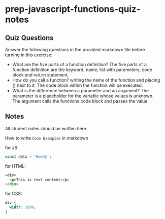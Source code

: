 # prep-javascript-functions-quiz-notes

## Quiz Questions

Answer the following questions in the provided markdown file before turning in this exercise:

- What are the five parts of a function definition?
  The five parts of a function definition are the keyword, name, list with parameters, code block and return statement.
- How do you call a function?
  writing the name of the function and placing () next to it. The code block within the function will be executed.
- What is the difference between a parameter and an argument?
  The parameter is a placeholder for the variable whose values is unknown. The argument calls the functions code block and passes the value.

## Notes

All student notes should be written here.

How to write `Code Examples` in markdown

for JS:

```javascript
const data = 'Howdy';
```

for HTML:

```html
<div>
  <p>This is text content</p>
</div>
```

for CSS:

```css
div {
  width: 100%;
}
```
